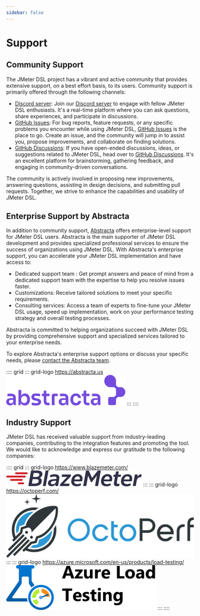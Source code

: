 ```yaml
---
sidebar: false
---
```


# Support

## Community Support

The JMeter DSL project has a vibrant and active community that provides extensive support, on a best effort basis, to its users. Community support is primarily offered through the following channels:

* [Discord server]: Join our [Discord server] to engage with fellow JMeter DSL enthusiasts. It's a real-time platform where you can ask questions, share experiences, and participate in discussions.
* [GitHub Issues]: For bug reports, feature requests, or any specific problems you encounter while using JMeter DSL, [GitHub Issues] is the place to go. Create an issue, and the community will jump in to assist you, propose improvements, and collaborate on finding solutions.
* [GitHub Discussions]: If you have open-ended discussions, ideas, or suggestions related to JMeter DSL, head over to [GitHub Discussions]. It's an excellent platform for brainstorming, gathering feedback, and engaging in community-driven conversations.

The community is actively involved in proposing new improvements, answering questions, assisting in design decisions, and submitting pull requests. Together, we strive to enhance the capabilities and usability of JMeter DSL.

## Enterprise Support by Abstracta

In addition to community support, [Abstracta](https://abstracta.us) offers enterprise-level support for JMeter DSL users. Abstracta is the main supporter of JMeter DSL development and provides specialized professional services to ensure the success of organizations using JMeter DSL. With Abstracta's enterprise support, you can accelerate your JMeter DSL implementation and have access to:

* Dedicated support team : Get prompt answers and peace of mind from a dedicated support team with the expertise to help you resolve issues faster.
* Customizations: Receive tailored solutions to meet your specific requirements.
* Consulting services: Access a team of experts to fine-tune your JMeter DSL usage, speed up implementation, work on your performance testing strategy and overall testing processes.

Abstracta is committed to helping organizations succeed with JMeter DSL by providing comprehensive support and specialized services tailored to your enterprise needs.

To explore Abstracta's enterprise support options or discuss your specific needs, please [contact the Abstracta team](https://abstracta.us/contact-us).

:::: grid
::: grid-logo https://abstracta.us
![Abstracta logo](./abstracta-logo.png)
:::
::::

## Industry Support

JMeter DSL has received valuable support from industry-leading companies, contributing to the integration features and promoting the tool. We would like to acknowledge and express our gratitude to the following companies:

:::: grid
::: grid-logo https://www.blazemeter.com/
![BlazMeter logo](./blazemeter-logo.png)
:::
::: grid-logo https://octoperf.com/
![OctoPerf logo](./octoperf-logo.png)
:::
::: grid-logo https://azure.microsoft.com/en-us/products/load-testing/
![Azure Load Testing logo](./azure-logo.png)
:::
::::

[Discord server]:https://discord.gg/WNSn5hqmSd
[GitHub Issues]:https://github.com/abstracta/jmeter-java-dsl/issues
[GitHub Discussions]:https://github.com/abstracta/jmeter-java-dsl/discussions
